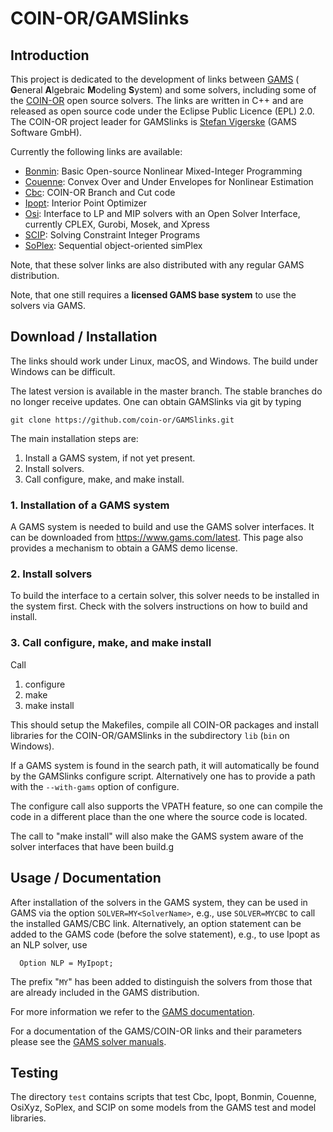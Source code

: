 # COIN-OR/GAMSlinks

## Introduction

This project is dedicated to the development of links between [GAMS](http://www.gams.com) ( **G**eneral **A**lgebraic **M**odeling **S**ystem) and some solvers,
including some of the [COIN-OR](https://www.coin-or.org) open source solvers.
The links are written in C++ and are released as open source code under the Eclipse Public Licence (EPL) 2.0.
The COIN-OR project leader for GAMSlinks is [Stefan Vigerske](http://www.gams.com/~stefan) (GAMS Software GmbH).

Currently the following links are available:

  * [Bonmin](https://github.com/coin-or/Bonmin): Basic Open-source Nonlinear Mixed-Integer Programming
  * [Couenne](https://github.com/coin-or/Couenne): Convex Over and Under Envelopes for Nonlinear Estimation
  * [Cbc](https://github.com/coin-or/Cbc): COIN-OR Branch and Cut code
  * [Ipopt](https://github.com/coin-or/Ipopt): Interior Point Optimizer
  * [Osi](https://github.com/coin-or/Osi): Interface to LP and MIP solvers with an Open Solver Interface, currently CPLEX, Gurobi, Mosek, and Xpress
  * [SCIP](https://www.scipopt.org): Solving Constraint Integer Programs
  * [SoPlex](https://soplex.zib.de): Sequential object-oriented simPlex

Note, that these solver links are also distributed with any regular GAMS distribution.

Note, that one still requires a **licensed GAMS base system** to use the solvers via GAMS.

## Download / Installation

The links should work under Linux, macOS, and Windows.
The build under Windows can be difficult.

The latest version is available in the master branch. The stable branches do no longer receive updates.
One can obtain GAMSlinks via git by typing
```
git clone https://github.com/coin-or/GAMSlinks.git
```

The main installation steps are:

 1. Install a GAMS system, if not yet present.
 2. Install solvers.
 3. Call configure, make, and make install.

### 1. Installation of a GAMS system

A GAMS system is needed to build and use the GAMS solver interfaces.
It can be downloaded from https://www.gams.com/latest.
This page also provides a mechanism to obtain a GAMS demo license.

### 2. Install solvers

To build the interface to a certain solver, this solver needs to be installed in the system first.
Check with the solvers instructions on how to build and install.

### 3. Call configure, make, and make install

Call
 1. configure
 2. make
 3. make install

This should setup the Makefiles, compile all COIN-OR packages and install libraries for the COIN-OR/GAMSlinks in the subdirectory `lib` (`bin` on Windows).

If a GAMS system is found in the search path, it will automatically be found by the GAMSlinks configure script.
Alternatively one has to provide a path with the `--with-gams` option of configure.

The configure call also supports the VPATH feature, so one can compile the code in a different place than the one where the source code is located.

The call to "make install" will also make the GAMS system aware of the solver interfaces that have been build.g


## Usage / Documentation

After installation of the solvers in the GAMS system, they can be used in GAMS via the option `SOLVER=MY<SolverName>`, e.g., use `SOLVER=MYCBC` to call the installed GAMS/CBC link.
Alternatively, an option statement can be added to the GAMS code (before the solve statement), e.g., to use Ipopt as an NLP solver, use
```
  Option NLP = MyIpopt;
```
The prefix "`MY`" has been added to distinguish the solvers from those that are already included in the GAMS distribution.

For more information we refer to the [GAMS documentation](http://www.gams.com/latest/docs).

For a documentation of the GAMS/COIN-OR links and their parameters please see the [GAMS solver manuals](http://www.gams.com/latest/docs/S_MAIN.html).

## Testing

The directory `test` contains scripts that test Cbc, Ipopt, Bonmin, Couenne, OsiXyz, SoPlex, and SCIP on some models from the GAMS test and model libraries.
